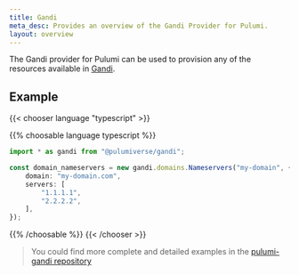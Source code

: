 ```yaml
---
title: Gandi
meta_desc: Provides an overview of the Gandi Provider for Pulumi.
layout: overview
---
```


The Gandi provider for Pulumi can be used to provision any of the resources available in [Gandi](https://gandi.net/).

## Example

{{< chooser language "typescript" >}}

{{% choosable language typescript %}}

```typescript
import * as gandi from "@pulumiverse/gandi";

const domain_nameservers = new gandi.domains.Nameservers("my-domain", {
    domain: "my-domain.com",
    servers: [
        "1.1.1.1",
        "2.2.2.2",
    ],
});
```

{{% /choosable %}}
{{< /chooser >}}

> You could find more complete and detailed examples in the [pulumi-gandi repository](https://github.com/pulumiverse/pulumi-gandi/tree/main/examples)
